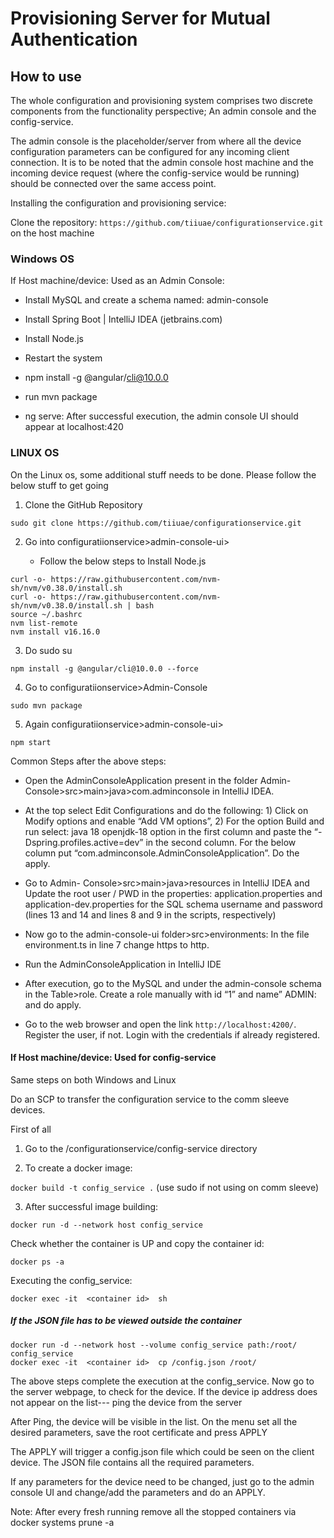 # Provisioning Server for Mutual Authentication

## How to use
The whole configuration and provisioning system comprises two discrete components from the functionality perspective; An admin console and the config-service. 

The admin console is the placeholder/server from where all the device configuration parameters can be configured for any incoming client connection. It is to be noted that the admin console host machine and the incoming device request (where the config-service would be running) should be connected over the same access point. 

Installing the configuration and provisioning service:
 
Clone the repository: `https://github.com/tiiuae/configurationservice.git`   on the host machine

 

### Windows OS
If Host machine/device:   Used as an Admin Console:

- Install MySQL and create a schema named: admin-console

- Install Spring Boot | IntelliJ IDEA (jetbrains.com)

- Install Node.js

- Restart the system

- npm install -g @angular/cli@10.0.0

- run mvn package

- ng serve: After successful execution, the admin console UI should appear at localhost:420

### LINUX OS
On the Linux os, some additional stuff needs to be done. Please follow the below stuff to get going

1. Clone the GitHub Repository


`sudo git clone https://github.com/tiiuae/configurationservice.git`
 

2. Go into configuratiionservice>admin-console-ui>

   - Follow the below steps to Install Node.js

````
curl -o- https://raw.githubusercontent.com/nvm-sh/nvm/v0.38.0/install.sh
curl -o- https://raw.githubusercontent.com/nvm-sh/nvm/v0.38.0/install.sh | bash
source ~/.bashrc
nvm list-remote
nvm install v16.16.0
````

3.  Do sudo su


`npm install -g @angular/cli@10.0.0 --force`
 

4. Go to configuratiionservice>Admin-Console


`sudo mvn package`
 

5. Again configuratiionservice>admin-console-ui>


`npm start`
 

 

Common Steps after the above steps:

 

* Open the AdminConsoleApplication present in the folder Admin-    Console>src>main>java>com.adminconsole in IntelliJ IDEA.

* At the top select Edit Configurations and do the following: 1) Click on Modify options and enable “Add VM options”, 2) For the option Build and run select: java 18 openjdk-18 option in the first column and paste the “-Dspring.profiles.active=dev” in the second column. For the below column put  “com.adminconsole.AdminConsoleApplication”. Do the apply.

* Go to Admin-    Console>src>main>java>resources in IntelliJ IDEA and Update the root user / PWD in the properties: application.properties and application-dev.properties for the SQL schema username and password  (lines 13 and 14 and lines 8 and 9 in the scripts, respectively)

* Now go to the admin-console-ui folder>src>environments: In the file environment.ts in line 7 change https to http.

* Run the AdminConsoleApplication in IntelliJ IDE

* After execution, go to the MySQL and under the admin-console schema in the Table>role. Create a role manually with id “1” and name” ADMIN: and do apply.

* Go to the web browser and open the link `http://localhost:4200/`. Register the user, if not. Login with the credentials if already registered.

 

#### If Host machine/device:   Used for config-service
 

Same steps on both Windows and Linux

 

Do an SCP to transfer the configuration service to the comm sleeve devices.

First of all 

1. Go to the /configurationservice/config-service directory

2. To create a docker image:


```docker build -t config_service .```
 (use sudo if not using on comm sleeve)

3. After successful image building: 


```docker run -d --network host config_service``` 

Check whether the container is UP and copy the container id: 


``docker ps -a``

Executing the config_service: 


`docker exec -it  <container id>  sh`
 

##### If the JSON file has to be viewed outside the container

```
docker run -d --network host --volume config_service path:/root/ config_service 
docker exec -it  <container id>  cp /config.json /root/
```

The above steps complete the execution at the config_service. Now go to the server webpage, to check for the device. If the device ip address does not appear on the list--- ping the device from the server

After Ping, the device will be visible in the list. On the menu set all the desired parameters, save the root certificate and press APPLY

The APPLY will trigger a config.json file which could be seen on the client device. The JSON file contains all the required parameters. 

If any parameters for the device need to be changed, just go to the admin console UI and change/add the parameters and do an APPLY.

 

Note: After every fresh running remove all the stopped containers via docker systems prune -a